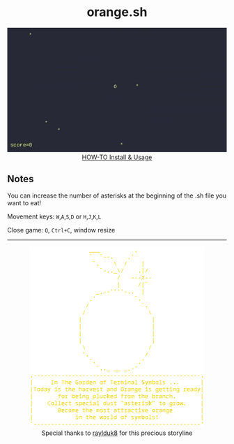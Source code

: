 <div align = center>
<h1>orange.sh</h1>
<img src="orange.gif">
<br>
<a href="https://github.com/everydayikillmylinux/orange-sh/wiki/Installation-&-Usage-Guide-Wiki">HOW-TO Install & Usage</a>
</div>

## Notes

You can increase the number of asterisks at the beginning of the .sh file you want to eat!

Movement keys: `W`,`A`,`S`,`D` or `H`,`J`,`K`,`L`

Close game: `Q`, `Ctrl+C`, window resize

---

<div align = center>
<img src="ascii_art.png">
<br>
Special thanks to <a href="https://github.com/raylduk8">raylduk8</a> for this precious storyline

</div>
